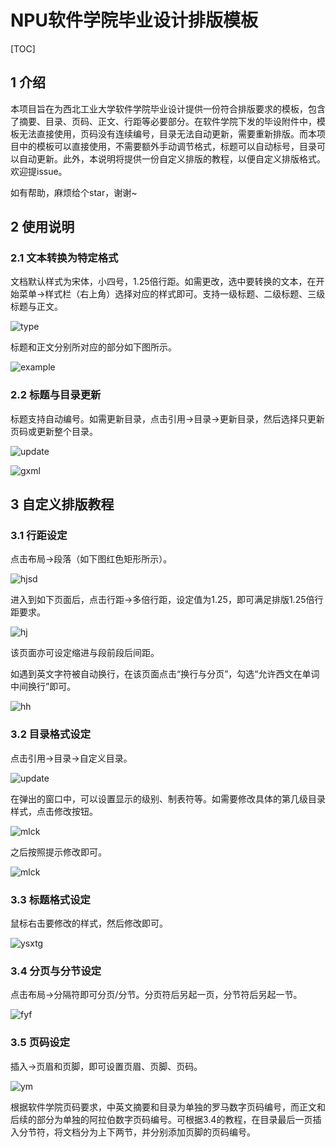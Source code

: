 # NPU软件学院毕业设计排版模板

[TOC]

## 1 介绍

本项目旨在为西北工业大学软件学院毕业设计提供一份符合排版要求的模板，包含了摘要、目录、页码、正文、行距等必要部分。在软件学院下发的毕设附件中，模板无法直接使用，页码没有连续编号，目录无法自动更新，需要重新排版。而本项目中的模板可以直接使用，不需要额外手动调节格式，标题可以自动标号，目录可以自动更新。此外，本说明将提供一份自定义排版的教程，以便自定义排版格式。欢迎提issue。



如有帮助，麻烦给个star，谢谢~



## 2 使用说明

### 2.1 文本转换为特定格式



文档默认样式为宋体，小四号，1.25倍行距。如需更改，选中要转换的文本，在开始菜单->样式栏（右上角）选择对应的样式即可。支持一级标题、二级标题、三级标题与正文。



![type](/images/type.png)

标题和正文分别所对应的部分如下图所示。

![example](/images/example.png)



### 2.2 标题与目录更新

标题支持自动编号。如需更新目录，点击引用->目录->更新目录，然后选择只更新页码或更新整个目录。

![update](/images/update.png)



![gxml](/images/gxml.png)





## 3 自定义排版教程

### 3.1 行距设定

点击布局->段落（如下图红色矩形所示）。

![hjsd](/images/hjsd.png)

进入到如下页面后，点击行距->多倍行距，设定值为1.25，即可满足排版1.25倍行距要求。

![hj](/images/hj.png)



该页面亦可设定缩进与段前段后间距。

如遇到英文字符被自动换行，在该页面点击“换行与分页”，勾选“允许西文在单词中间换行”即可。

![hh](/images/hh.png)



### 3.2 目录格式设定

点击引用->目录->自定义目录。

![update](/images/zdyml.png)



在弹出的窗口中，可以设置显示的级别、制表符等。如需要修改具体的第几级目录样式，点击修改按钮。

![mlck](/images/mlck.png)



之后按照提示修改即可。

![mlck](/images/xgjtml.png)







### 3.3 标题格式设定

鼠标右击要修改的样式，然后修改即可。

![ysxtg](/images/ysxtg.png)

### 3.4 分页与分节设定

点击布局->分隔符即可分页/分节。分页符后另起一页，分节符后另起一节。

![fyf](/images/fyf.png)

### 3.5 页码设定

插入->页眉和页脚，即可设置页眉、页脚、页码。



![ym](/images/ym.png)



根据软件学院页码要求，中英文摘要和目录为单独的罗马数字页码编号，而正文和后续的部分为单独的阿拉伯数字页码编号。可根据3.4的教程，在目录最后一页插入分节符，将文档分为上下两节，并分别添加页脚的页码编号。
